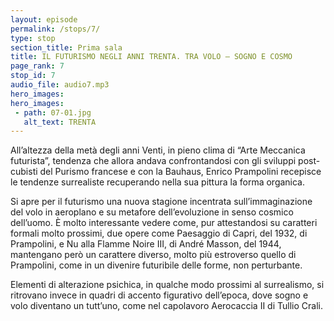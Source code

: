 ```yaml
---
layout: episode
permalink: /stops/7/
type: stop
section_title: Prima sala
title: IL FUTURISMO NEGLI ANNI TRENTA. TRA VOLO – SOGNO E COSMO
page_rank: 7
stop_id: 7
audio_file: audio7.mp3
hero_images:
hero_images:
 - path: 07-01.jpg
   alt_text: TRENTA
---
```


All’altezza della metà degli anni Venti, in pieno clima di “Arte Meccanica futurista”, tendenza che allora andava confrontandosi con gli sviluppi post-cubisti del Purismo francese e con la Bauhaus, Enrico Prampolini recepisce le tendenze surrealiste recuperando nella sua pittura la forma organica. 

Si apre per il futurismo una nuova stagione incentrata sull’immaginazione del volo in aeroplano e su metafore dell’evoluzione in senso cosmico dell’uomo. È molto interessante vedere come, pur attestandosi su caratteri formali molto prossimi, due opere come Paesaggio di Capri, del 1932, di Prampolini, e Nu alla Flamme Noire III, di André Masson, del 1944, mantengano però un carattere diverso, molto più estroverso quello di Prampolini, come in un divenire futuribile delle forme, non perturbante. 

Elementi di alterazione psichica, in qualche modo prossimi al surrealismo, si ritrovano invece in quadri di accento figurativo dell’epoca, dove sogno e volo diventano un tutt’uno, come nel capolavoro Aerocaccia II di Tullio Crali.  